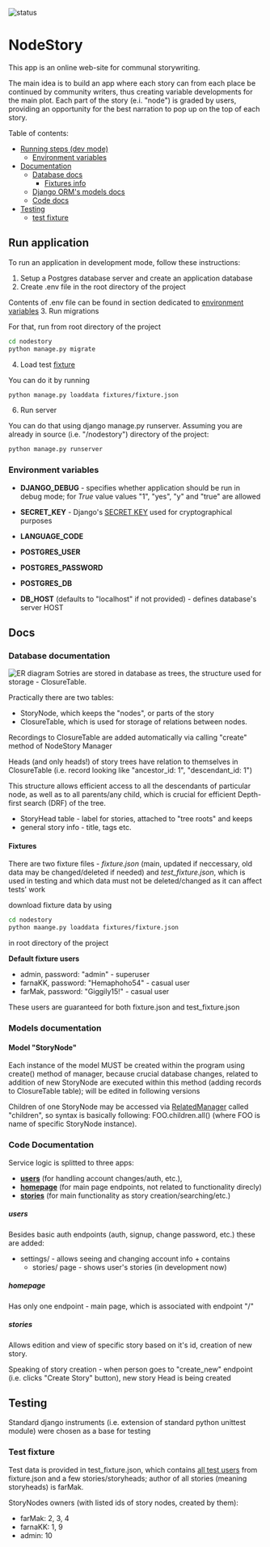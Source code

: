 ![status](https://github.com/recourcefulcoder/NodeStory/actions/workflows/ci.yml/badge.svg)

# NodeStory

This app is an online web-site for communal storywriting.

The main idea is to build an app where each story can from each place be 
continued by community writers, thus creating variable developments for the 
main plot. Each part of the story (e.i. "node") is graded by users, providing 
an opportunity for the best narration to pop up on the top of each story. 

Table of contents:
- [Running steps (dev mode)](#run-application)
  - [Environment variables](#environment-variables) 
- [Documentation](#docs)
  - [Database docs](#database-documentation)
    - [Fixtures info](#fixtures)
  - [Django ORM's models docs](#models-documentation)
  - [Code docs](#code-documentation)
- [Testing](#testing)
  - [test fixture](#test-fixture) 


## Run application
To run an application in development mode, follow these instructions:
1. Setup a Postgres database server and create an application database
2. Create .env file in the root directory of the project

Contents of .env file can be found in section dedicated to [environment variables](#environment-variables)
3. Run migrations

For that, run from root directory of the project 
```bash
cd nodestory
python manage.py migrate 
```
4. Load test [fixture](#fixtures)

You can do it by running
```bash
python manage.py loaddata fixtures/fixture.json
```

6. Run server

You can do that using django manage.py runserver. Assuming you are already in source (i.e. "/nodestory")
directory of the project:
```bash
python manage.py runserver
```

### Environment variables
- **DJANGO_DEBUG** - specifies whether application should be run in debug mode; for _True_ value
values "1", "yes", "y" and "true" are allowed
- **SECRET_KEY** - Django's [SECRET KEY](https://docs.djangoproject.com/en/5.1/ref/settings/#secret-key) used for 
cryptographical purposes
- **LANGUAGE_CODE**


- **POSTGRES_USER** 
- **POSTGRES_PASSWORD**
- **POSTGRES_DB**
- **DB_HOST** (defaults to "localhost" if not provided) - defines database's server HOST


## Docs

### Database documentation
![ER diagram](ER.jpg "ER diagram")
Sotries are stored in database as trees, the structure used for storage - ClosureTable.

Practically there are two tables:
* StoryNode, which keeps the "nodes", or parts of the story
* ClosureTable, which is used for storage of relations between nodes.

Recordings to ClosureTable are added automatically via calling "create" method of NodeStory Manager

Heads (and only heads!) of story trees have relation to themselves in ClosureTable
(i.e. record looking like "ancestor_id: 1", "descendant_id: 1")

This structure allows efficient access to all the descendants of 
particular node, as well as to all parents/any child, which is crucial for efficient
Depth-first search (DRF) of the tree.

* StoryHead table - label for stories, attached to "tree roots" and keeps 
* general story info - title, tags etc. 

#### Fixtures

There are two fixture files - _fixture.json_ (main, updated if neccessary, 
old data may be changed/deleted if needed) and _test_fixture.json_, which is
used in testing and which data must not be deleted/changed as it can affect 
tests' work

download fixture data by using
```bash
cd nodestory
python maange.py loaddata fixtures/fixture.json
```

in root directory of the project

**Default fixture users**
* admin, password: "admin" - superuser
* farnaKK, password: "Hemaphoho54" - casual user
* farMak, password: "Giggily15!" - casual user

These users are guaranteed for both fixture.json and test_fixture.json

### Models documentation
#### Model "StoryNode"
Each instance of the model MUST be created within the program using create() 
method of manager, because crucial database changes, related to addition of new
StoryNode are executed within this method (adding records to ClosureTable table);
will be edited in following versions 

Children of one StoryNode may be accessed via 
[RelatedManager](https://docs.djangoproject.com/en/5.1/topics/db/queries/#following-relationships-backward) 
called "children", so syntax is basically following: FOO.children.all() 
(where FOO is name of specific StoryNode instance).


### Code Documentation

Service logic is splitted to three apps: 
+ [**users**](#users) (for handling account changes/auth, etc.), 
+ [**homepage**](#homepage) (for main page endpoints, not related to functionality direcly) 
+ [**stories**](#stories) (for main functionality as story creation/searching/etc.)


##### users
Besides basic auth endpoints (auth, signup, change password, etc.) these are added:
+ settings/ - allows seeing and changing account info + contains 
  + stories/ page - shows user's stories (in development now)  

##### homepage
Has only one endpoint - main page, which is associated with endpoint "/"

##### stories
Allows edition and view of  specific story based on it's id, creation of new story.

Speaking of story creation - when person goes to "create_new" endpoint 
(i.e. clicks "Create Story" button), new story Head is being created

## Testing
Standard django instruments (i.e. extension of standard python unittest module) were chosen
as a base for testing

### Test fixture

Test data is provided in test_fixture.json, which contains [all test users](#fixtures) from fixture.json
and a few stories/storyheads; author of all stories (meaning storyheads) is farMak.

StoryNodes owners (with listed ids of story nodes, created by them):
- farMak: 2, 3, 4
- farnaKK: 1, 9
- admin: 10
